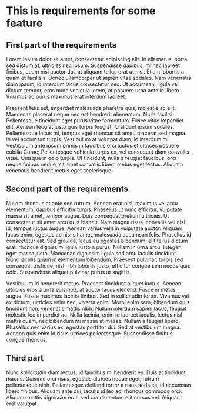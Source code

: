This is requirements for some feature
===

First part of the requirements
---
Lorem ipsum dolor sit amet, consectetur adipiscing elit. In elit metus, porta sed dictum at, ultricies nec ipsum. Suspendisse dapibus, mi nec laoreet finibus, quam nisi auctor dui, at aliquam tellus erat ut nisl. Etiam lobortis a quam et facilisis. Donec ullamcorper ut sapien vitae sodales. Nam venenatis diam ipsum, id interdum lacus consectetur nec. Ut accumsan, ligula vel dictum tempor, eros nunc vehicula lorem, at posuere urna ante in libero. Vivamus ac purus maximus erat interdum laoreet.

Praesent felis est, imperdiet malesuada pharetra quis, molestie ac elit. Maecenas placerat neque nec est hendrerit elementum. Nulla facilisi. Pellentesque tincidunt eget purus vitae fermentum. Fusce vitae imperdiet elit. Aenean feugiat justo quis turpis feugiat, id aliquet ipsum sodales. Pellentesque lacus mi, tempus eget rhoncus sit amet, placerat sed magna. In vel accumsan turpis. Vestibulum at volutpat diam, id interdum mi. Vestibulum ante ipsum primis in faucibus orci luctus et ultrices posuere cubilia Curae; Pellentesque vehicula turpis ex, vel consequat diam convallis vitae. Quisque in odio turpis. Ut tincidunt, nulla a feugiat faucibus, orci neque finibus neque, sit amet convallis libero metus eget lectus. Aliquam venenatis hendrerit metus eget scelerisque.

Second part of the requirements
---
Nullam rhoncus at ante sed rutrum. Aenean erat nisi, maximus vel arcu elementum, dapibus efficitur turpis. Phasellus ut nunc efficitur, vulputate massa sit amet, tempor augue. Duis consequat pretium ultricies. Ut consectetur sit amet arcu quis blandit. Nam magna risus, convallis vel nisi id, tempus luctus augue. Aenean varius velit in vulputate auctor. Aliquam lacus enim, egestas ac nisi sit amet, malesuada accumsan felis. Phasellus id consectetur elit. Sed gravida, lacus eu egestas bibendum, elit tellus dictum erat, rhoncus dignissim ligula justo a purus. Nullam in urna arcu. Integer eget massa justo. Maecenas dignissim ligula sed arcu iaculis tincidunt. Nunc iaculis quam in elementum bibendum. Praesent pulvinar, turpis sed consequat tristique, nisl nibh lobortis justo, efficitur congue sem neque quis odio. Suspendisse aliquet pulvinar purus ut sagittis.

Vestibulum id hendrerit metus. Praesent tincidunt aliquet luctus. Aenean ultricies eros a urna euismod, at auctor lacus eleifend. Fusce in metus augue. Fusce maximus lacinia finibus. Sed in sollicitudin tortor. Vivamus vel ex dictum, ultricies enim nec, viverra enim. Morbi enim sem, bibendum quis tincidunt non, venenatis mattis nibh. Nullam interdum sapien lacus, feugiat molestie leo imperdiet ac. Nulla lacinia, enim id laoreet iaculis, lectus nisl mattis quam, nec bibendum mi massa at massa. Nullam a feugiat libero. Phasellus nec varius ex, egestas porttitor dui. Sed at vestibulum magna. Aenean quis enim id risus ultrices pellentesque. Suspendisse finibus congue rhoncus.

Third part
---
Nunc sollicitudin diam lectus, id faucibus mi hendrerit eu. Duis at tincidunt mauris. Quisque orci risus, egestas ultrices neque eget, rutrum pellentesque nibh. Pellentesque eleifend tortor a risus sodales, id accumsan libero finibus. Aliquam ante dui, iaculis id leo ac, rhoncus commodo orci. Aliquam mattis dignissim erat, sed condimentum elit cursus vel. Aliquam erat volutpat.